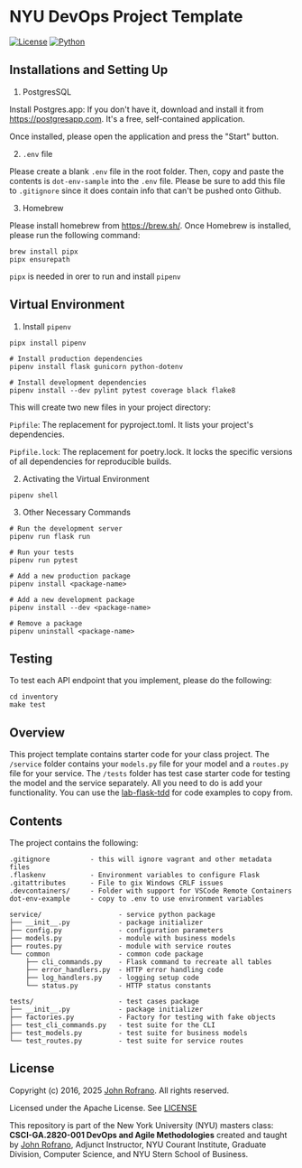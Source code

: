 # NYU DevOps Project Template

[![License](https://img.shields.io/badge/License-Apache_2.0-blue.svg)](https://opensource.org/licenses/Apache-2.0)
[![Python](https://img.shields.io/badge/Language-Python-blue.svg)](https://python.org/)

## Installations and Setting Up

1. PostgresSQL

Install Postgres.app: If you don't have it, download and install it from https://postgresapp.com. It's a free, self-contained application.

Once installed, please open the application and press the "Start" button.

2. `.env` file

Please create a blank `.env` file in the root folder. Then, copy and paste the contents is `dot-env-sample` into the `.env` file. Please be sure to add this file to `.gitignore` since it does contain info that can't be pushed onto Github.

3. Homebrew

Please install homebrew from https://brew.sh/. Once Homebrew is installed, please run the following command:

```
brew install pipx
pipx ensurepath
```

`pipx` is needed in orer to run and install `pipenv`

## Virtual Environment

1. Install `pipenv`

```
pipx install pipenv

# Install production dependencies
pipenv install flask gunicorn python-dotenv

# Install development dependencies
pipenv install --dev pylint pytest coverage black flake8
```
This will create two new files in your project directory:

`Pipfile`: The replacement for pyproject.toml. It lists your project's dependencies.

`Pipfile.lock`: The replacement for poetry.lock. It locks the specific versions of all dependencies for reproducible builds.

2. Activating the Virtual Environment

```
pipenv shell
```

3. Other Necessary Commands

```
# Run the development server
pipenv run flask run

# Run your tests
pipenv run pytest

# Add a new production package
pipenv install <package-name>

# Add a new development package
pipenv install --dev <package-name>

# Remove a package
pipenv uninstall <package-name>
```

## Testing

To test each API endpoint that you implement, please do the following:

```
cd inventory
make test
```


## Overview

This project template contains starter code for your class project. The `/service` folder contains your `models.py` file for your model and a `routes.py` file for your service. The `/tests` folder has test case starter code for testing the model and the service separately. All you need to do is add your functionality. You can use the [lab-flask-tdd](https://github.com/nyu-devops/lab-flask-tdd) for code examples to copy from.

## Contents

The project contains the following:

```text
.gitignore          - this will ignore vagrant and other metadata files
.flaskenv           - Environment variables to configure Flask
.gitattributes      - File to gix Windows CRLF issues
.devcontainers/     - Folder with support for VSCode Remote Containers
dot-env-example     - copy to .env to use environment variables

service/                   - service python package
├── __init__.py            - package initializer
├── config.py              - configuration parameters
├── models.py              - module with business models
├── routes.py              - module with service routes
└── common                 - common code package
    ├── cli_commands.py    - Flask command to recreate all tables
    ├── error_handlers.py  - HTTP error handling code
    ├── log_handlers.py    - logging setup code
    └── status.py          - HTTP status constants

tests/                     - test cases package
├── __init__.py            - package initializer
├── factories.py           - Factory for testing with fake objects
├── test_cli_commands.py   - test suite for the CLI
├── test_models.py         - test suite for business models
└── test_routes.py         - test suite for service routes
```

## License

Copyright (c) 2016, 2025 [John Rofrano](https://www.linkedin.com/in/JohnRofrano/). All rights reserved.

Licensed under the Apache License. See [LICENSE](LICENSE)

This repository is part of the New York University (NYU) masters class: **CSCI-GA.2820-001 DevOps and Agile Methodologies** created and taught by [John Rofrano](https://cs.nyu.edu/~rofrano/), Adjunct Instructor, NYU Courant Institute, Graduate Division, Computer Science, and NYU Stern School of Business.
